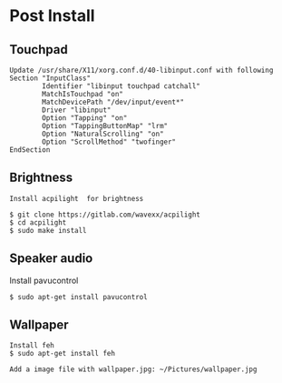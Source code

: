 # Post Install

## Touchpad
```
Update /usr/share/X11/xorg.conf.d/40-libinput.conf with following
Section "InputClass"
        Identifier "libinput touchpad catchall"
        MatchIsTouchpad "on"
        MatchDevicePath "/dev/input/event*"
        Driver "libinput"
        Option "Tapping" "on"
        Option "TappingButtonMap" "lrm"
        Option "NaturalScrolling" "on"
        Option "ScrollMethod" "twofinger"
EndSection

```

## Brightness
```
Install acpilight  for brightness

$ git clone https://gitlab.com/wavexx/acpilight
$ cd acpilight
$ sudo make install

```

## Speaker audio
Install pavucontrol

```
$ sudo apt-get install pavucontrol
```

## Wallpaper
```
Install feh
$ sudo apt-get install feh

Add a image file with wallpaper.jpg: ~/Pictures/wallpaper.jpg
```
